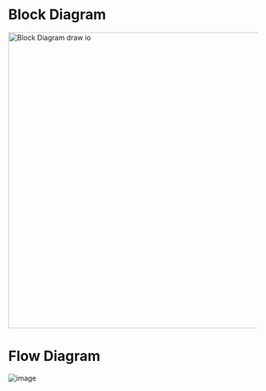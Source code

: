 # Block Diagram
<img width="597" alt="Block Diagram draw io" src="https://user-images.githubusercontent.com/102716839/168271987-cb441250-0cc6-4f36-96c2-6f330d2b22a6.png">

# Flow Diagram
![image](https://user-images.githubusercontent.com/102716839/168272822-3f968e20-901b-4deb-b5dd-23249817e91b.png)


